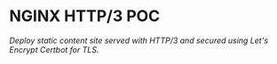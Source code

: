 # NGINX HTTP/3 POC

*Deploy static content site served with HTTP/3 and secured using Let's Encrypt Certbot for TLS.*